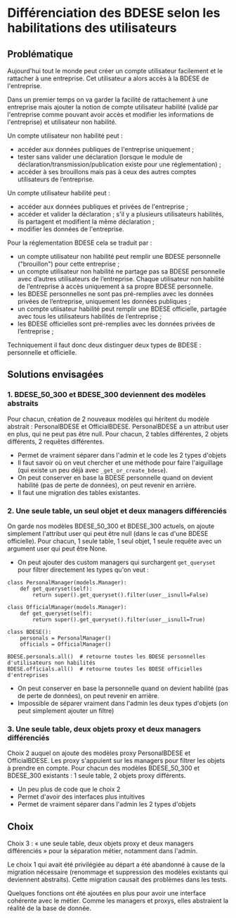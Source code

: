 # Différenciation des BDESE selon les habilitations des utilisateurs

## Problématique

Aujourd'hui tout le monde peut créer un compte utilisateur facilement et le rattacher à une entreprise. Cet utilisateur a alors accès à la BDESE de l'entreprise.

Dans un premier temps on va garder la facilité de rattachement à une entreprise mais ajouter la notion de compte utilisateur habilité (validé par l'entreprise comme pouvant avoir accès et modifier les informations de l'entreprise) et utilisateur non habilité.

Un compte utilisateur non habilité peut :
 - accéder aux données publiques de l'entreprise uniquement ;
 - tester sans valider une déclaration (lorsque le module de déclaration/transmission/publication existe pour une réglementation) ;
 - accéder à ses brouillons mais pas à ceux des autres comptes utilisateurs de l’entreprise.

Un compte utilisateur habilité peut :
 - accéder aux données publiques et privées de l'entreprise ;
 - accéder et valider la déclaration ; s'il y a plusieurs utilisateurs habilités, ils partagent et modifient la même déclaration ;
 - modifier les données de l'entreprise.

Pour la réglementation BDESE cela se traduit par :

- un compte utilisateur non habilité peut remplir une BDESE personnelle ("brouillon") pour cette entreprise ;
- un compte utilisateur non habilité ne partage pas sa BDESE personnelle avec d’autres utilisateurs de l’entreprise. Chaque utilisateur non habilité de l’entreprise à accès uniquement à sa propre BDESE personnelle.
- les BDESE personnelles ne sont pas pré-remplies avec les données privées de l’entreprise, uniquement les données publiques ;
- un compte utiisateur habilité peut remplir une BDESE officielle, partagée avec tous les utilisateurs habilités de l’entreprise ;
- les BDESE officielles sont pré-remplies avec les données privées de l’entreprise ;

Techniquement il faut donc deux distinguer deux types de BDESE : personnelle et officielle.


## Solutions envisagées

### 1. BDESE_50_300 et BDESE_300 deviennent des modèles abstraits

Pour chacun, création de 2 nouveaux modèles qui héritent du modèle abstrait : PersonalBDESE et OfficialBDESE.
PersonalBDESE a un attribut user en plus, qui ne peut pas être null.
Pour chacun, 2 tables différentes, 2 objets différents, 2 requêtes différentes.

- Permet de vraiment séparer dans l'admin et le code les 2 types d'objets
- Il faut savoir où on veut chercher et une méthode pour faire l'aiguillage (qui existe un peu déjà avec `_get_or_create_bdese`).
- On peut conserver en base la BDESE personnelle quand on devient habilité (pas de perte de données), on peut revenir en arrière.
- Il faut une migration des tables existantes.

### 2. Une seule table, un seul objet et deux managers différenciés

On garde nos modèles BDESE_50_300 et BDESE_300 actuels, on ajoute simplement l'attribut user qui peut être null (dans le cas d'une BDESE officielle).
Pour chacun, 1 seule table, 1 seul objet, 1 seule requête avec un argument user qui peut être None.

- On peut ajouter des custom managers qui surchargent `get_queryset` pour filtrer directement les types qu'on veut :
```
class PersonalManager(models.Manager):
    def get_queryset(self):
        return super().get_queryset().filter(user__isnull=False)

class OfficialManager(models.Manager):
    def get_queryset(self):
        return super().get_queryset().filter(user__isnull=True)

class BDESE():
    personals = PersonalManager()
    officials = OfficialManager()

BDESE.personals.all()  # retourne toutes les BDESE personnelles d'utilisateurs non habilités
BDESE.officials.all()  # retourne toutes les BDESE officielles d'entreprises
```
- On peut conserver en base la personnelle quand on devient habilité (pas de perte de données), on peut revenir en arrière.
- Impossible de séparer vraiment dans l'admin les deux types d'objets (on peut simplement ajouter un filtre)

### 3. Une seule table, deux objets proxy et deux managers différenciés

Choix 2 auquel on ajoute des modèles proxy PersonalBDESE et OfficialBDESE. Les proxy s'appuient sur les managers pour filtrer les objets à prendre en compte.
Pour chacun des modèles BDESE_50_300 et BDESE_300 existants : 1 seule table, 2 objets proxy différents.

- Un peu plus de code que le choix 2
- Permet d'avoir des interfaces plus intuitives
- Permet de vraiment séparer dans l'admin les 2 types d'objets


## Choix

Choix 3 : « une seule table, deux objets proxy et deux managers différenciés » pour la séparation métier, notamment dans l'admin.

Le choix 1 qui avait été privilégiée au départ a été abandonné à cause de la migration nécessaire (renommage et suppression des modèles existants qui deviennent abstraits). Cette migration causait des problèmes dans les tests.

Quelques fonctions ont été ajoutées en plus pour avoir une interface cohérente avec le métier. Comme les managers et proxys, elles abstraient la réalité de la base de donnée.
